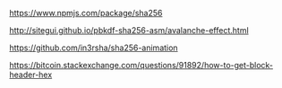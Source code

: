 https://www.npmjs.com/package/sha256

http://sitegui.github.io/pbkdf-sha256-asm/avalanche-effect.html

https://github.com/in3rsha/sha256-animation


https://bitcoin.stackexchange.com/questions/91892/how-to-get-block-header-hex


